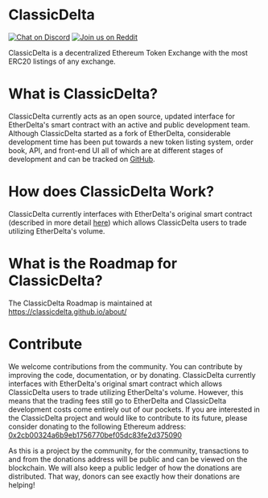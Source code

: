 # ClassicDelta
[![Chat on Discord](https://img.shields.io/badge/chat-on%20discord-7289da.svg)](https://discord.gg/JqsD2)
[![Join us on Reddit](https://img.shields.io/badge/reddit-ClassicDelta-red.svg)](https://www.reddit.com/r/ClassicDelta/)

ClassicDelta is a decentralized Ethereum Token Exchange with the most ERC20 listings of any exchange.


# What is ClassicDelta?
ClassicDelta currently acts as an open source, updated interface for EtherDelta's smart contract with an active and public development team. Although ClassicDelta started as a fork of EtherDelta, considerable development time has been put towards a new token listing system, order book, API, and front-end UI all of which are at different stages of development and can be tracked on [GitHub](https://github.com/ClassicDelta/). 


# How does ClassicDelta Work?
ClassicDelta currently interfaces with EtherDelta's original smart contract (described in more detail [here](https://www.reddit.com/r/EtherDelta/comments/6kdiyl/smart_contract_overview/)) which allows ClassicDelta users to trade utilizing EtherDelta's volume.


# What is the Roadmap for ClassicDelta?
The ClassicDelta Roadmap is maintained at https://classicdelta.github.io/about/


# Contribute
We welcome contributions from the community. You can contribute by improving the code, documentation, or by donating. 
ClassicDelta currently interfaces with EtherDelta's original smart contract which allows ClassicDelta users to trade utilizing EtherDelta's volume. However, this means that the trading fees still go to EtherDelta and ClassicDelta development costs come entirely out of our pockets. If you are interested in the ClassicDelta project and would like to contribute to its future, please consider donating to the following Ethereum address: <a href="https://etherscan.io/address/0x2cb00324a6b9eb1756770bef05dc83fe2d375090">0x2cb00324a6b9eb1756770bef05dc83fe2d375090</a>

As this is a project by the community, for the community, transactions to and from the donations address will be public and can be viewed on the blockchain. We will also keep a public ledger of how the donations are distributed. That way, donors can see exactly how their donations are helping!
